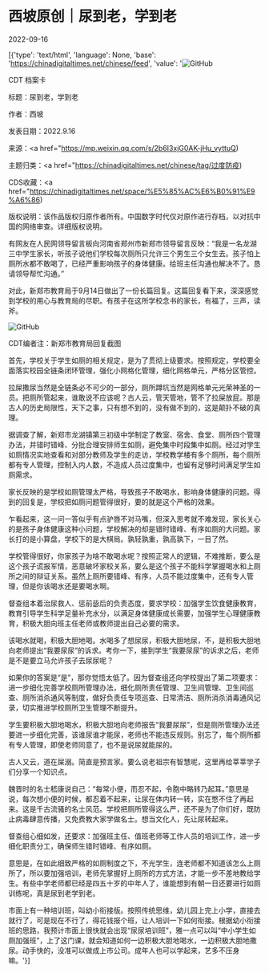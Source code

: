 # 西坡原创｜尿到老，学到老

2022-09-16

[{'type': 'text/html', 'language': None, 'base': 'https://chinadigitaltimes.net/chinese/feed', 'value': '![GitHub](https://chinadigitaltimes.net/chinese/files/2022/09/image-1663359932870.png)



CDT 档案卡

标题：尿到老，学到老

作者：西坡

发表日期：2022.9.16

来源：<a href="https://mp.weixin.qq.com/s/2b6I3xjG0AK-jHu_vyttuQ)

主题归类：<a href="https://chinadigitaltimes.net/chinese/tag/过度防疫)

CDS收藏：<a href="https://chinadigitaltimes.net/space/%E5%85%AC%E6%B0%91%E9%A6%86)

版权说明：该作品版权归原作者所有。中国数字时代仅对原作进行存档，以对抗中国的网络审查。详细版权说明。





有网友在人民网领导留言板向河南省郑州市新郑市领导留言反映：“我是一名龙湖三中学生家长，听孩子说他们学校每次厕所只允许三个男生三个女生去。孩子怕上厕所水都不敢喝了，已经严重影响孩子的身体健康。给班主任沟通也解决不了。恳请领导帮忙沟通。”

对此，新郑市教育局于9月14日做出了一份长篇回复。这篇回复看下来，深深感觉到学校的用心与教育局的尽职。有孩子在这所学校念书的家长，有福了，三声，读斧。

![GitHub](https://chinadigitaltimes.net/chinese/files/2022/09/image-1663361041291.png)

CDT编者注：新郑市教育局回复截图

首先，学校关于学生如厕的相关规定，是为了贯彻上级要求。按照规定，学校要全面落实校园全链条闭环管理，强化小网格化管理，细化网格单元，严格分区管控。

拉屎撒尿当然是全链条必不可少的一部分，厕所蹲坑当然是网格单元光荣神圣的一员。把厕所管起来，谁敢说不应该呢？古人云，管天管地，管不了拉屎放屁。那是古人的历史局限性，天下之事，只有想不到的，没有做不到的，这是颠扑不破的真理。

据调查了解，新郑市龙湖镇第三初级中学制定了教室、宿舍、食堂、厕所四个管理办法，并错时错峰、分批合理安排师生如厕，避免集中时段集中如厕。经过对学生如厕情况实地查看和对部分教师及学生的走访，学校教学楼有多个厕所，每个厕所都有专人管理，控制入内人数，不造成人员过度集中，也留有足够时间满足学生如厕需求。

家长反映的是学校如厕管理太严格，导致孩子不敢喝水，影响身体健康的问题。得到的回复是，学校把如厕问题管得很好，要的就是这个严格的效果。

乍看起来，这一问一答似乎有点驴唇不对马嘴，但深入思考就不难发现，家长关心的是孩子身体健康这种小问题，学校解决的却是错时错峰、有序如厕的大问题。家长打的是小算盘，学校下的是大棋局。孰轻孰重，孰高孰下，一目了然。

学校管得很好，你家孩子为啥不敢喝水呢？按照正常人的逻辑，不难推断，要么是这个孩子谎报军情，恶意破坏家校关系，要么是这个孩子不能科学掌握喝水和上厕所之间的辩证关系。虽然上厕所要错峰、有序，人员不能过度集中，还有专人管理，但是你该喝水还是要喝水啊。

督查组本着治尿救人、惩前毖后的负责态度，要求学校：加强学生饮食健康教育，教育引导学生科学足量补充水分，以满足身体健康成长需要，加强学生心理健康教育，积极大胆向班主任老师或教师提出自己必要的需求。

该喝水就喝，积极大胆地喝。水喝多了想尿尿，积极大胆地尿，不，是积极大胆地向老师提出“我要尿尿”的诉求。考你一下，接到学生“我要尿尿”的诉求之后，老师是不是要立马允许孩子去尿尿呢？

如果你的答案是“是”，那你觉悟太低了。因为督查组还向学校提出了第二项要求：进一步细化完善学校厕所管理办法，细化厕所责任管理、卫生间管理、卫生间巡查、厕所消杀通风等制度，做好负责任专项巡查、日常清洁、厕所消杀消毒通风记录，切实推进学校厕所卫生管理不断提升。

学生要积极大胆地喝水，积极大胆地向老师报告“我要尿尿”，但是厕所管理办法还要进一步细化完善，该谁尿谁才能尿，老师也不能违反规则。别忘了，每个厕所都有专人管理，即使老师同意了，也不是说尿就能尿的。

古人又云，道在屎溺。简直是预言家。要么说老祖宗有智慧呢，这里再给莘莘学子们分享一个知识点。

魏晋时的名士嵇康说自己：“每常小便，而忍不起，令胞中略转乃起耳。”意思是说，每次想小便的时候，都忍着不起来，让尿在体内转一转，实在憋不住了再起来。这是千古流骚的名士风范。学校把厕所管得这么严，还不是为了你们好，既防止病毒肆意传播，又免费教大家学做名士。想当文化人，先让尿转起来。

督查组心细如发，还要求：加强班主任、值班老师等工作人员的培训工作，进一步细化职责分工，确保师生错时错峰、有序如厕。

意思是，在如此细致严格的如厕制度之下，不光学生，连老师都不知道该怎么上厕所了，所以要加强培训，老师先掌握好上厕所的方式方法，才能一步不差地教给学生。有些中学老师都已经是四五十岁的中年人了，谁能想到有朝一日还要进行如厕训练呢，真是尿到老学到老。

市面上有一种培训班，叫幼小衔接版。按照传统思维，幼儿园上完上小学，直接去就行了，可是现在不行了，得花钱报个班，让人培训一下如何衔接。根据幼小衔接班的思路，我预计市面上很快就会出现“尿尿培训班”，雅一点可以叫“中小学生如厕加强班”，上了这门课，就会知道如何一边积极大胆地喝水，一边积极大胆地撒尿。动手快的，没准可以做成上市公司。成年人也可以学起来，艺多不压身嘛。'}]